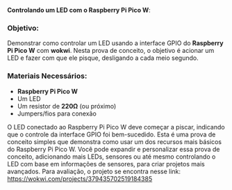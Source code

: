 **Controlando um LED com o Raspberry Pi Pico W**:

### Objetivo:

Demonstrar como controlar um LED usando a interface GPIO do **Raspberry Pi Pico W** com **wokwi**. Nesta prova de conceito, o objetivo é acionar um LED e fazer com que ele pisque, desligando a cada meio segundo.

### Materiais Necessários:

- **Raspberry Pi Pico W**
- Um LED
- Um resistor de **220Ω** (ou próximo)
- Jumpers/fios para conexão

O LED conectado ao Raspberry Pi Pico W deve começar a piscar, indicando que o controle da interface GPIO foi bem-sucedido. Esta é uma prova de conceito simples que demonstra como usar um dos recursos mais básicos do Raspberry Pi Pico W. Você pode expandir e personalizar essa prova de conceito, adicionando mais LEDs, sensores ou até mesmo controlando o LED com base em informações de sensores, para criar projetos mais avançados.
Para avaliação, o projeto se encontra nesse link: https://wokwi.com/projects/379435702519184385
